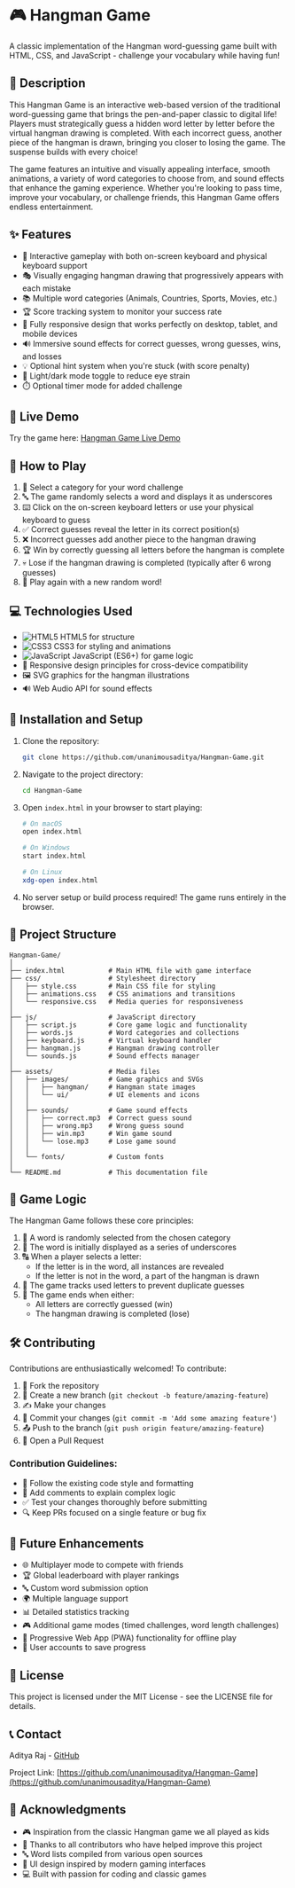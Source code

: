 # 🎮 Hangman Game

A classic implementation of the Hangman word-guessing game built with HTML, CSS, and JavaScript - challenge your vocabulary while having fun!

## 📖 Description

This Hangman Game is an interactive web-based version of the traditional word-guessing game that brings the pen-and-paper classic to digital life! Players must strategically guess a hidden word letter by letter before the virtual hangman drawing is completed. With each incorrect guess, another piece of the hangman is drawn, bringing you closer to losing the game. The suspense builds with every choice!

The game features an intuitive and visually appealing interface, smooth animations, a variety of word categories to choose from, and sound effects that enhance the gaming experience. Whether you're looking to pass time, improve your vocabulary, or challenge friends, this Hangman Game offers endless entertainment.

## ✨ Features

- 🎯 Interactive gameplay with both on-screen keyboard and physical keyboard support
- 🎭 Visually engaging hangman drawing that progressively appears with each mistake
- 📚 Multiple word categories (Animals, Countries, Sports, Movies, etc.)
- 🏆 Score tracking system to monitor your success rate
- 📱 Fully responsive design that works perfectly on desktop, tablet, and mobile devices
- 🔊 Immersive sound effects for correct guesses, wrong guesses, wins, and losses
- 💡 Optional hint system when you're stuck (with score penalty)
- 🌙 Light/dark mode toggle to reduce eye strain
- ⏱️ Optional timer mode for added challenge

## 🔴 Live Demo

Try the game here: [Hangman Game Live Demo](https://unanimousaditya.github.io/Hangman-Game)

## 🎲 How to Play

1. 🎯 Select a category for your word challenge
2. 🔤 The game randomly selects a word and displays it as underscores
3. ⌨️ Click on the on-screen keyboard letters or use your physical keyboard to guess
4. ✅ Correct guesses reveal the letter in its correct position(s)
5. ❌ Incorrect guesses add another piece to the hangman drawing
6. 🏆 Win by correctly guessing all letters before the hangman is complete
7. 💀 Lose if the hangman drawing is completed (typically after 6 wrong guesses)
8. 🔄 Play again with a new random word!

## 💻 Technologies Used

- ![HTML5](https://img.shields.io/badge/HTML5-E34F26?style=flat&logo=html5&logoColor=white) HTML5 for structure
- ![CSS3](https://img.shields.io/badge/CSS3-1572B6?style=flat&logo=css3&logoColor=white) CSS3 for styling and animations
- ![JavaScript](https://img.shields.io/badge/JavaScript-F7DF1E?style=flat&logo=javascript&logoColor=black) JavaScript (ES6+) for game logic
- 📱 Responsive design principles for cross-device compatibility
- 🖼️ SVG graphics for the hangman illustrations
- 🔊 Web Audio API for sound effects

## 🚀 Installation and Setup

1. Clone the repository:
   ```bash
   git clone https://github.com/unanimousaditya/Hangman-Game.git
   ```

2. Navigate to the project directory:
   ```bash
   cd Hangman-Game
   ```

3. Open `index.html` in your browser to start playing:
   ```bash
   # On macOS
   open index.html
   
   # On Windows
   start index.html
   
   # On Linux
   xdg-open index.html
   ```

4. No server setup or build process required! The game runs entirely in the browser.

## 📂 Project Structure

```
Hangman-Game/
│
├── index.html           # Main HTML file with game interface
├── css/                 # Stylesheet directory
│   ├── style.css        # Main CSS file for styling
│   ├── animations.css   # CSS animations and transitions
│   └── responsive.css   # Media queries for responsiveness
│
├── js/                  # JavaScript directory
│   ├── script.js        # Core game logic and functionality
│   ├── words.js         # Word categories and collections
│   ├── keyboard.js      # Virtual keyboard handler
│   ├── hangman.js       # Hangman drawing controller
│   └── sounds.js        # Sound effects manager
│
├── assets/              # Media files
│   ├── images/          # Game graphics and SVGs
│   │   ├── hangman/     # Hangman state images
│   │   └── ui/          # UI elements and icons
│   │
│   ├── sounds/          # Game sound effects
│   │   ├── correct.mp3  # Correct guess sound
│   │   ├── wrong.mp3    # Wrong guess sound
│   │   ├── win.mp3      # Win game sound
│   │   └── lose.mp3     # Lose game sound
│   │
│   └── fonts/           # Custom fonts
│
└── README.md            # This documentation file
```

## 🎯 Game Logic

The Hangman Game follows these core principles:

1. 🎲 A word is randomly selected from the chosen category
2. 🧩 The word is initially displayed as a series of underscores
3. 🔠 When a player selects a letter:
   - If the letter is in the word, all instances are revealed
   - If the letter is not in the word, a part of the hangman is drawn
4. 🔄 The game tracks used letters to prevent duplicate guesses
5. 🏁 The game ends when either:
   - All letters are correctly guessed (win)
   - The hangman drawing is completed (lose)

## 🛠️ Contributing

Contributions are enthusiastically welcomed! To contribute:

1. 🍴 Fork the repository
2. 🌱 Create a new branch (`git checkout -b feature/amazing-feature`)
3. ✍️ Make your changes
4. 💾 Commit your changes (`git commit -m 'Add some amazing feature'`)
5. 📤 Push to the branch (`git push origin feature/amazing-feature`)
6. 🔁 Open a Pull Request

### Contribution Guidelines:

- 📏 Follow the existing code style and formatting
- 📝 Add comments to explain complex logic
- ✅ Test your changes thoroughly before submitting
- 🔍 Keep PRs focused on a single feature or bug fix

## 🚀 Future Enhancements

- 🌐 Multiplayer mode to compete with friends
- 🏆 Global leaderboard with player rankings
- 🔤 Custom word submission option
- 🌍 Multiple language support
- 📊 Detailed statistics tracking
- 🎮 Additional game modes (timed challenges, word length challenges)
- 📱 Progressive Web App (PWA) functionality for offline play
- 🔐 User accounts to save progress

## 📜 License

This project is licensed under the MIT License - see the LICENSE file for details.

## 📞 Contact

Aditya Raj - [GitHub](https://github.com/unanimousaditya)

Project Link: [https://github.com/unanimousaditya/Hangman-Game](https://github.com/unanimousaditya/Hangman-Game)

## 👏 Acknowledgments

- 🎮 Inspiration from the classic Hangman game we all played as kids
- 🙌 Thanks to all contributors who have helped improve this project
- 🔤 Word lists compiled from various open sources
- 🎨 UI design inspired by modern gaming interfaces
- 💻 Built with passion for coding and classic games
